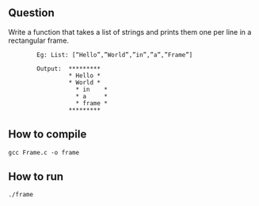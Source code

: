 ## Question
Write a function that takes a list of strings and prints them one per line in a  rectangular frame.

            Eg: List: [“Hello”,”World”,”in”,”a”,”Frame”]

            Output:  *********
                     * Hello *
                     * World *
	                   * in    *
	                   * a     *
	                   * frame *
                     *********
                    
## How to compile
    gcc Frame.c -o frame
    
## How to run
    ./frame
